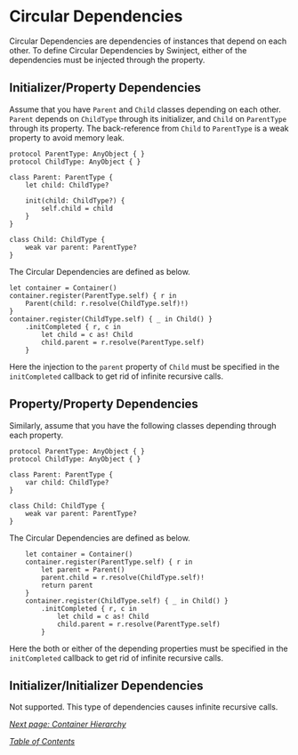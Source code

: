 # Circular Dependencies

Circular Dependencies are dependencies of instances that depend on each other. To define Circular Dependencies by Swinject, either of the dependencies must be injected through the property.

## Initializer/Property Dependencies

Assume that you have `Parent` and `Child` classes depending on each other. `Parent` depends on `ChildType` through its initializer, and `Child` on `ParentType` through its property. The back-reference from `Child` to `ParentType` is a weak property to avoid memory leak.

    protocol ParentType: AnyObject { }
    protocol ChildType: AnyObject { }

    class Parent: ParentType {
        let child: ChildType?

        init(child: ChildType?) {
            self.child = child
        }
    }

    class Child: ChildType {
        weak var parent: ParentType?
    }

The Circular Dependencies are defined as below.

    let container = Container()
    container.register(ParentType.self) { r in
        Parent(child: r.resolve(ChildType.self)!)
    }
    container.register(ChildType.self) { _ in Child() }
        .initCompleted { r, c in
            let child = c as! Child
            child.parent = r.resolve(ParentType.self)
        }

Here the injection to the `parent` property of `Child` must be specified in the `initCompleted` callback to get rid of infinite recursive calls.

## Property/Property Dependencies

Similarly, assume that you have the following classes depending through each property.

    protocol ParentType: AnyObject { }
    protocol ChildType: AnyObject { }

    class Parent: ParentType {
        var child: ChildType?
    }

    class Child: ChildType {
        weak var parent: ParentType?
    }

The Circular Dependencies are defined as below.

        let container = Container()
        container.register(ParentType.self) { r in
            let parent = Parent()
            parent.child = r.resolve(ChildType.self)!
            return parent
        }
        container.register(ChildType.self) { _ in Child() }
            .initCompleted { r, c in
                let child = c as! Child
                child.parent = r.resolve(ParentType.self)
            }

Here the both or either of the depending properties must be specified in the `initCompleted` callback to get rid of infinite recursive calls.

## Initializer/Initializer Dependencies

Not supported. This type of dependencies causes infinite recursive calls.

_[Next page: Container Hierarchy](ContainerHierarchy.md)_

_[Table of Contents](README.md)_

